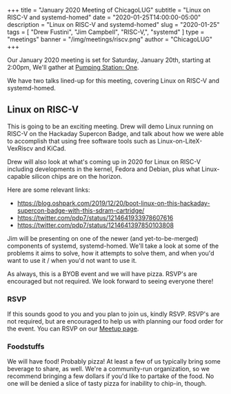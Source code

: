 +++
title = "January 2020 Meeting of ChicagoLUG"
subtitle = "Linux on RISC-V and systemd-homed"
date = "2020-01-25T14:00:00-05:00"
description = "Linux on RISC-V and systemd-homed"
slug = "2020-01-25"
tags = [ "Drew Fustini", "Jim Campbell", "RISC-V,", "systemd" ] 
type = "meetings"
banner = "/img/meetings/riscv.png"
author = "ChicagoLUG"
+++

Our January 2020 meeting is set for Saturday, January 20th, starting at 2:00pm,
We'll gather at
[Pumping Station: One](https://pumpingstationone.org/contact-2/).

We have two talks lined-up for this meeting, covering Linux on RISC-V and
systemd-homed.

## Linux on RISC-V

This is going to be an exciting meeting.  Drew will demo Linux running on
RISC-V on the Hackaday Supercon Badge, and talk about how we were able to
accomplish that using free software tools such as Linux-on-LiteX-VexRiscv and
KiCad.

Drew will also look at what's coming up in 2020 for Linux on RISC-V including
developments in the kernel, Fedora and Debian, plus what Linux-capable silicon
chips are on the horizon.

Here are some relevant links:

  * https://blog.oshpark.com/2019/12/20/boot-linux-on-this-hackaday-supercon-badge-with-this-sdram-cartridge/
  * https://twitter.com/pdp7/status/1214641933978607616
  * https://twitter.com/pdp7/status/1214641397850103808

Jim will be presenting on one of the newer (and yet-to-be-merged) components of
systemd, systemd-homed. We'll take a look at some of the problems it aims to
solve, how it attempts to solve them, and when you'd want to use it / when
you'd not want to use it.

As always, this is a BYOB event and we will have pizza. RSVP's are encouraged
but not required. We look forward to seeing everyone there!


### RSVP

If this sounds good to you and you plan to join us, kindly RSVP. RSVP's are
not required, but are encouraged to help us with planning our food order for
the event. You can RSVP on our
[Meetup page](https://www.meetup.com/chicagolug/).

### Foodstuffs

We will have food! Probably pizza! At least a few of us typically bring some
beverage to share, as well. We're a community-run organization, so we recommend
bringing a few dollars if you'd like to partake of the food. No one will be
denied a slice of tasty pizza for inability to chip-in, though.
